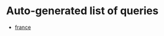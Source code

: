 # Auto-generated list of queries

* [france](https://sophox.org/sophox/#%0A%23defaultView%3AMapRegions%0A%23%20version%206%0ASELECT%0A%20%20%28if%28bound%28%3Fid2%29%2C%3Fid2%2C%3Fid%29%20as%20%3Fid%29%0A%20%20%3Fiso_3166_2%20%3Flabel_en%20%3Flabel_fr%0AWHERE%20%7B%0A%23%20Using%20nested%20query%20to%20ensure%20there%20is%20only%20one%20%3Fid2%20value%0A%7BSELECT%0A%20%20%3Fid%0A%20%20%28SAMPLE%28%3Fid2%29%20as%20%3Fid2%29%0A%20%20%28SAMPLE%28%3Fiso_3166_2%29%20as%20%3Fiso_3166_2%29%0A%20%20%28SAMPLE%28%3Flabel_en%29%20as%20%3Flabel_en%29%0A%20%20%28SAMPLE%28%3Flabel_fr%29%20as%20%3Flabel_fr%29%0AWHERE%20%7B%0A%20%20%23%20List%20of%20regions%2C%20whose%20sub-regions%20we%20want.%0A%20%20VALUES%20%3Fentity%20%7B%20wd%3AQ142%20%7D%0A%0A%20%20%23%20P150%20%3D%20%22contains%20administrative%20territorial%20entity%22%0A%20%20%3Fentity%20wdt%3AP150%20%3Fid%20.%0A%0A%0A%0A%20%20OPTIONAL%20%7B%20%3Fid%20rdfs%3Alabel%20%3Flabel_en%20.%20FILTER%28LANG%28%3Flabel_en%29%20%3D%20%22en%22%29%20%7D%0A%20%20OPTIONAL%20%7B%20%3Fid%20rdfs%3Alabel%20%3Flabel_fr%20.%20FILTER%28LANG%28%3Flabel_fr%29%20%3D%20%22fr%22%29%20%7D%0A%20%20OPTIONAL%20%7B%20%3Fid%20wdt%3AP300%20%3Fiso_3166_2%20%7D%0A%7D%0A%23%20remove%20possible%20ID%20duplicates%0AGROUP%20BY%20%3Fid%7D%0A%7D%0A)
